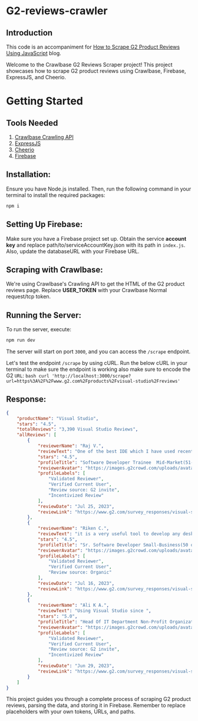 # G2-reviews-crawler

## Introduction

This code is an accompaniment for [How to Scrape G2 Product Reviews Using JavaScript](https://crawlbase.com/blog/scrape-g2-reviews-using-javascript/ "Crawlbase Blog") blog.

Welcome to the Crawlbase G2 Reviews Scraper project! This project showcases how to scrape G2 product reviews using Crawlbase, Firebase, ExpressJS, and Cheerio.

# Getting Started

## Tools Needed

1. [Crawlbase Crawling API](https://crawlbase.com/crawling-api-avoid-captchas-blocks/)
2. [ExpressJS](https://www.npmjs.com/package/express/)
3. [Cheerio](https://cheerio.js.org/docs/)
4. [Firebase](https://firebase.google.com/)

## Installation:

Ensure you have Node.js installed. Then, run the following command in your terminal to install the required packages:

```bash
npm i
```

## Setting Up Firebase:

Make sure you have a Firebase project set up. Obtain the service **account key** and replace path/to/serviceAccountKey.json with its path in `index.js`. Also, update the databaseURL with your Firebase URL.

## Scraping with Crawlbase:

We're using Crawlbase's Crawling API to get the HTML of the G2 product reviews page. Replace **USER_TOKEN** with your Crawlbase Normal request/tcp token.

## Running the Server:

To run the server, execute:

```bash
npm run dev
```

The server will start on port `3000`, and you can access the `/scrape` endpoint.

Let's test the endpoint `/scrape` by using cURL. Run the below cURL in your terminal to make sure the endpoint is working also make sure to encode the G2 `URL`: ```bash curl 'http://localhost:3000/scrape?url=https%3A%2F%2Fwww.g2.com%2Fproducts%2Fvisual-studio%2Freviews' ```

## Response:

```json
{
    "productName": "Visual Studio",
    "stars": "4.5",
    "totalReviews": "3,390 Visual Studio Reviews",
    "allReviews": [
        {
            "reviewerName": "Raj V.",
            "reviewText": "One of the best IDE which I have used recently",
            "stars": "4.5",
            "profileTitle": "Software Developer Trainee  Mid-Market(51-1000 emp.)",
            "reviewerAvatar": "https://images.g2crowd.com/uploads/avatar/image/1884669/thumb_square_7abff04b6c1ccfe5bdca095d6d40043b.jpeg",
            "profileLabels": [
                "Validated Reviewer",
                "Verified Current User",
                "Review source: G2 invite",
                "Incentivized Review"
            ],
            "reviewDate": "Jul 25, 2023",
            "reviewLink": "https://www.g2.com/survey_responses/visual-studio-review-8354937"
        },
        {
            "reviewerName": "Riken C.",
            "reviewText": "it is a very useful tool to develop any desktop or web application",
            "stars": "4.5",
            "profileTitle": "Sr. Software Developer Small-Business(50 or fewer emp.)",
            "reviewerAvatar": "https://images.g2crowd.com/uploads/avatar/image/1905898/thumb_square_c81c06d50cfdfb4343cd43e8e79f2a03.jpeg",
            "profileLabels": [
                "Validated Reviewer",
                "Verified Current User",
                "Review source: Organic"
            ],
            "reviewDate": "Jul 16, 2023",
            "reviewLink": "https://www.g2.com/survey_responses/visual-studio-review-8323921"
        },
        {
            "reviewerName": "Ali K A.",
            "reviewText": "Using Visual Studio since ",
            "stars": "5.0",
            "profileTitle": "Head Of IT Department Non-Profit Organization Management Small-Business(50 or fewer emp.)",
            "reviewerAvatar": "https://images.g2crowd.com/uploads/avatar/image/625995/thumb_square_b5ebbef4e960aaba994169c556855143.jpeg",
            "profileLabels": [
                "Validated Reviewer",
                "Verified Current User",
                "Review source: G2 invite",
                "Incentivized Review"
            ],
            "reviewDate": "Jun 29, 2023",
            "reviewLink": "https://www.g2.com/survey_responses/visual-studio-review-5469707"
        }
    ]
}
```

This project guides you through a complete process of scraping G2 product reviews, parsing the data, and storing it in Firebase. Remember to replace placeholders with your own tokens, URLs, and paths.
